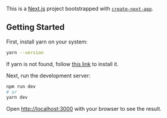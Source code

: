 This is a [Next.js](https://nextjs.org/) project bootstrapped with [`create-next-app`](https://github.com/vercel/next.js/tree/canary/packages/create-next-app).

## Getting Started

First, install yarn on your system:

```bash
yarn --version
```

If yarn is not found, follow [this link](https://classic.yarnpkg.com/lang/en/docs/install/#debian-stable) to install it.

Next, run the development server:

```bash
npm run dev
# or
yarn dev
```

Open [http://localhost:3000](http://localhost:3000) with your browser to see the result.